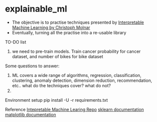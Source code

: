 # explainable_ml
* The objective is to practise techniques presented by [Interpretable Machine Learning by Christoph Molnar](https://christophm.github.io/interpretable-ml-book/)
* Eventually, turning all the practise into a re-usable library

TO-DO list
1. we need to pre-train models. Train cancer probability for cancer dataset, and number of bikes for bike dataset

Some questions to answer:
1. ML covers a wide range of algorithms, regression, classification, clustering, anomaly detection, dimension reduction, recommendation, etc.. what do the techniques cover? what do not?
2. 

Environment setup
pip install -U -r requirements.txt

Reference
[Intepretable Machine Learing Repo](https://github.com/christophM/interpretable-ml-book)
[sklearn documentation](https://scikit-learn.org/stable/)
[matplotlib documentation]()